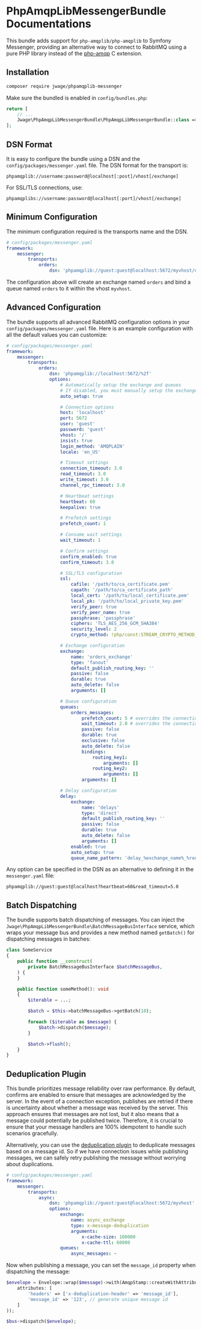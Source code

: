 # PhpAmqpLibMessengerBundle Documentations

This bundle adds support for `php-amqplib/php-amqplib` to Symfony Messenger, providing an alternative way to connect to RabbitMQ using a pure PHP library instead of the [php-amqp](https://github.com/php-amqp/php-amqp) C extension.

## Installation

```bash
composer require jwage/phpamqplib-messenger
```

Make sure the bundled is enabled in `config/bundles.php`:

```php
return [
    // ...
    Jwage\PhpAmqpLibMessengerBundle\PhpAmqpLibMessengerBundle::class => ['all' => true],
];
```

## DSN Format

It is easy to configure the bundle using a DSN and the `config/packages/messenger.yaml` file. The DSN format for the transport is:

```
phpamqplib://username:password@localhost[:post]/vhost[/exchange]
```

For SSL/TLS connections, use:

```
phpamqplibs://username:password@localhost[:port]/vhost[/exchange]
```

## Minimum Configuration

The minimum configuration required is the transports name and the DSN.

```yaml
# config/packages/messenger.yaml
framework:
    messenger:
        transports:
            orders:
                dsn: 'phpamqplib://guest:guest@localhost:5672/myvhost/orders'
```

The configuration above will create an exchange named `orders` and bind a queue named `orders` to it within the vhost `myvhost`.

## Advanced Configuration

The bundle supports all advanced RabbitMQ configuration options in your `config/packages/messenger.yaml` file. Here is an example configuration with all the default values you can customize:

```yaml
# config/packages/messenger.yaml
framework:
    messenger:
        transports:
            orders:
                dsn: 'phpamqplib://localhost:5672/%2f'
                options:
                    # Automatically setup the exchange and queues
                    # If disabled, you must manually setup the exchange and queues with messenger:setup-transports
                    auto_setup: true

                    # Connection options
                    host: 'localhost'
                    port: 5672
                    user: 'guest'
                    password: 'guest'
                    vhost: '/'
                    insist: true
                    login_method: 'AMQPLAIN'
                    locale: 'en_US'

                    # Timeout settings
                    connection_timeout: 3.0
                    read_timeout: 3.0
                    write_timeout: 3.0
                    channel_rpc_timeout: 3.0

                    # Heartbeat settings
                    heartbeat: 60
                    keepalive: true

                    # Prefetch settings
                    prefetch_count: 1

                    # Consume wait settings
                    wait_timeout: 1

                    # Confirm settings
                    confirm_enabled: true
                    confirm_timeout: 3.0

                    # SSL/TLS configuration
                    ssl:
                        cafile: '/path/to/ca_certificate.pem'
                        capath: '/path/to/ca_certificate_path'
                        local_cert: '/path/to/local_certificate.pem'
                        local_pk: '/path/to/local_private_key.pem'
                        verify_peer: true
                        verify_peer_name: true
                        passphrase: 'passphrase'
                        ciphers: 'TLS_AES_256_GCM_SHA384'
                        security_level: 2
                        crypto_method: !php/const:STREAM_CRYPTO_METHOD_ANY_CLIENT

                    # Exchange configuration
                    exchange:
                        name: 'orders_exchange'
                        type: 'fanout'
                        default_publish_routing_key: ''
                        passive: false
                        durable: true
                        auto_delete: false
                        arguments: []

                    # Queue configuration
                    queues:
                        orders_messages:
                            prefetch_count: 5 # overrides the connection prefetch_count: 1
                            wait_timeout: 2.0 # overrides the connection wait_timeout: 1.0
                            passive: false
                            durable: true
                            exclusive: false
                            auto_delete: false
                            bindings:
                                routing_key1:
                                    arguments: []
                                routing_key2:
                                    arguments: []
                            arguments: []

                    # Delay configuration
                    delay:
                        exchange:
                            name: 'delays'
                            type: 'direct'
                            default_publish_routing_key: ''
                            passive: false
                            durable: true
                            auto_delete: false
                            arguments: []
                        enabled: true
                        auto_setup: true
                        queue_name_pattern: 'delay_%exchange_name%_%routing_key%_%delay%'
```

Any option can be specified in the DSN as an alternative to defining it in the `messenger.yaml` file:

```
phpamqplib://guest:guest@localhost?heartbeat=60&read_timeout=5.0
```

## Batch Dispatching

The bundle supports batch dispatching of messages. You can inject the `Jwage\PhpAmqpLibMessengerBundle\BatchMessageBusInterface` service, which wraps your message bus and provides a new method named `getBatch()` for dispatching messages in batches:

```php
class SomeService
{
    public function __construct(
        private BatchMessageBusInterface $batchMessageBus,
    ) {
    }

    public function someMethod(): void
    {
        $iterable = ...;

        $batch = $this->batchMessageBus->getBatch(10);

        foreach ($iterable as $message) {
            $batch->dispatch($message);
        }

        $batch->flush();
    }
}
```

## Deduplication Plugin

This bundle prioritizes message reliability over raw performance. By default, confirms are enabled to ensure that messages are acknowledged by the server. In the event of a connection exception, publishes are retried if there is uncertainty about whether a message was received by the server. This approach ensures that messages are not lost, but it also means that a message could potentially be published twice. Therefore, it is crucial to ensure that your message handlers are 100% idempotent to handle such scenarios gracefully.

Alternatively, you can use the [deduplication plugin](https://github.com/noxdafox/rabbitmq-message-deduplication) to deduplicate messages based on a message id. So if we have connection issues while publishing messages, we can safely retry publishing the message without worrying about duplications.

```yaml
# config/packages/messenger.yaml
framework:
    messenger:
        transports:
            async:
                dsn: 'phpamqplib://guest:guest@localhost:5672/myvhost'
                options:
                    exchange:
                        name: async_exchange
                        type: x-message-deduplication
                        arguments:
                            x-cache-size: 100000
                            x-cache-ttl: 60000
                    queues:
                        async_messages: ~
```

Now when publishing a message, you can set the `message_id` property when dispatching the message:

```php
$envelope = Envelope::wrap($message)->with(AmqpStamp::createWithAttributes(
    attributes: [
        'headers' => ['x-deduplication-header' => 'message_id'],
        'message_id' => '123', // generate unique message id
    ]
));

$bus->dispatch($envelope);
```
